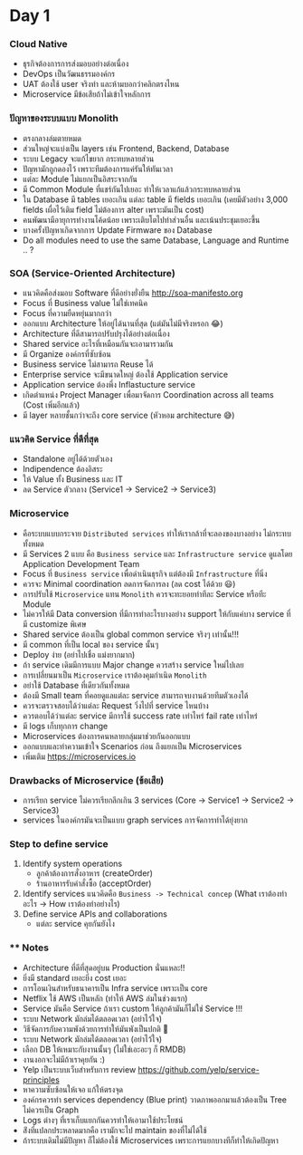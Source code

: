 # Day 1

### Cloud Native
- ธุรกิจต้องการการส่งมอบอย่างต่อเนื่อง
- DevOps เป็นวัฒนธรรมองค์กร
- UAT ต้องใช้ user จริงทำ และห้ามบอกว่าคลิกตรงไหน
- Microservice มีข้อเสียถ้าไม่เข้าใจหลักการ

### ปัญหาของระบบแบบ Monolith
- ตรงกลางล่มตายหมด
- ส่วนใหญ่จะแบ่งเป็น layers เช่น Frontend, Backend, Database
- ระบบ Legacy จะแก้ไขยาก กระทบหลายส่วน
- ปัญหามักถูกดองไว้ เพราะทีมต้องการแค่รันให้ทันเวลา
- แต่ละ Module ไม่แยกเป็นอิสระจากกัน 
- มี Common Module ที่แชร์กันไปเยอะ ทำให้เวลาแก้แล้วกระทบหลายส่วน
- ใน Database มี tables เยอะเกิน แต่ละ table มี fields เยอะเกิน (เคยมีตัวอย่าง 3,000 fields เผื่อไว้เติม field ไม่ต้องการ alter เพราะมันเป็น cost)
- คนพัฒนามีอายุการทำงานโค้ดน้อย เพราะเติบโตไปทำส่วนอื่น และเน้นประชุมเยอะขึ้น
- บางครั้งปัญหาเกิดจากการ Update Firmware ของ Database
- Do all modules need to use the same Database, Language and Runtime .. ?

### SOA (Service-Oriented Architecture)
- แนวคิดคือส่งมอบ Software ที่ดีอย่างยั่งยืน http://soa-manifesto.org
- Focus ที่ Business value ไม่ใช่เทคนิค
- Focus ที่ความยืดหยุ่นมากกว่า
- ออกแบบ Architecture ให้อยู่ได้นานที่สุด (แต่มันไม่มีจริงหรอก 😂)
- Architecture ที่ดีสามารถปรับปรุงได้อย่างต่อเนื่อง
- Shared service อะไรที่เหมือนกันจะเอามารวมกัน
- มี Organize องค์กรที่ซับซ้อน
- Business service ไม่สามารถ Reuse ได้
- Enterprise service จะมีขนาดใหญ่ ต้องใช้ Application service
- Application service ต้องพึ่ง Inflastucture service
- เกิดตำแหน่ง Project Manager เพื่อมาจัดการ Coordination across all teams (Cost เพิ่มอีกแล้ว)
- มี layer หลายชั้นกว่าจะถึง core service (หัวหอม architecture 😅)

### แนวคิด Service ที่ดีที่สุด
- Standalone อยู่ได้ด้วยตัวเอง
- Indipendence ต้องอิสระ
- ให้ Value ทั้ง Business และ IT
- ลด Service ตัวกลาง (Service1 -> Service2 -> Service3)

### Microservice
- คือระบบแบบกระจาย `Distributed services` ทำให้เรากล้าที่จะลองของบางอย่าง ไม่กระทบทั้งหมด 
- มี Services 2 แบบ คือ `Business service` และ `Infrastructure service` ดูแลโดย Application Development Team
- Focus ที่ `Business service` เพื่อดำเนินธุรกิจ แต่ต้องมี `Infrastructure` ที่นิ่ง
- ควรจะ Minimal coordination ลดการจัดการลง (ลด cost ได้ด้วย 😃)
- การปรับใช้ `Microservice` แทน `Monolith` ควรจะทะยอยทำทีละ Service หรือทีะ Module
- ไม่ควรให้มี Data conversion ที่มีการทำอะไรบางอย่าง support ให้กับแค่บาง service ที่มี customize พิเศษ
- Shared service ต้องเป็น global common service จริงๆ เท่านั้น!!!
- มี common ที่เป็น local ของ service นั้นๆ
- Deploy ง่าย (อย่าไปเชื่อ แม่งยากมาก)
- ถ้า service เดิมมีการแบบ Major change ควรสร้าง service ใหม่ไปเลย
- การเปลี่ยนมาเป็น `Microservice` เราต้องคุมกำเนิด `Monolith`
- อย่าใช้ Database ที่เดียวกันทั้งหมด
- ต้องมี Small team ที่คอยดูแลแต่ละ service สามารถจบงานด้วยทีมตัวเองได้
- ควรจะตรวจสอบได้ว่าแต่ละ Request วิ่งไปที่ service ไหนบ้าง
- ควรตอบได้ว่าแต่ละ service มีการใช้ success rate เท่าไหร่ fail rate เท่าไหร่
- มี logs เก็บทุกการ change
- Microservices ต้องการคนหลายกลุ่มมาช่วยกันออกแบบ
- ออกแบบและทำความเข้าใจ Scenarios ก่อน ถึงแยกเป็น Microservices
- เพิ่มเติม https://microservices.io

### Drawbacks of Microservice (ข้อเสีย)
- การเรียก service ไม่ควรเรียกลึกเกิน 3 services (Core -> Service1 -> Service2 -> Service3)
- services ในองค์กรมันจะเป็นแบบ graph services การจัดการทำได้ยุ่งยาก

### Step to define service
1. Identify system operations
    - ลูกค้าต้องการสั่งอาหาร (createOrder)
    - ร้านอาหารรับคำสั่งซื้อ (acceptOrder)
2. Identify services
  แนวคิดคือ `Business -> Technical concep` (What เราต้องทำอะไร -> How เราต้องทำอย่างไร)
3. Define service APIs and collaborations
    - แต่ละ service คุยกันยังไง

### ** Notes
- Architecture ที่ดีที่สุดอยู่บน Production นั่นแหละ!!
- ยิ่งมี standard เยอะยิ่ง cost เยอะ
- การโอนเงินสำหรับธนาคารเป็น Infra service เพราะเป็น core
- Netflix ใช้ AWS เป็นหลัก (ทำให้ AWS ล่มในช่วงแรก)
- Service มันคือ Service ถ้าเรา custom ให้ลูกค้ามันก็ไม่ใช่ Service !!!
- ระบบ Network มักล่มได้ตลอดเวลา (อย่าไว้ใจ)
- วิธีจัดการกับความพังด้วยการทำให้มันพังเป็นปกติ 🤣
- ระบบ Network มักล่มได้ตลอดเวลา (อย่าไว้ใจ)
- เลือก DB ให้เหมาะกับงานนั้นๆ (ไม่ใช่เอะอะๆ ก็ RMDB)
- งานงอกจะไม่มีถ้าเราคุยกัน :)
- Yelp เป็นระบบเว็บสำหรับการ review https://github.com/yelp/service-principles
- หาความซับซ้อนให้เจอ แก้ให้ตรงจุด
- องค์กรควรทำ services dependency (Blue print) วาดภาพออกมาแล้วต้องเป็น Tree ไม่ควรเป็น Graph
- Logs ต่างๆ ที่เราเก็บแยกกันควรทำให้เอามาใช้ประโยชน์
- ส่ิงที่แปลกประหลาดมากคือ เรามักจะไป maintain ของที่ไม่ได้ใช้
- ถ้าระบบเดิมไม่มีปัญหา ก็ไม่ต้องใช้ Microservices เพราะการแยกบางทีก็ทำให้เกิดปัญหา

